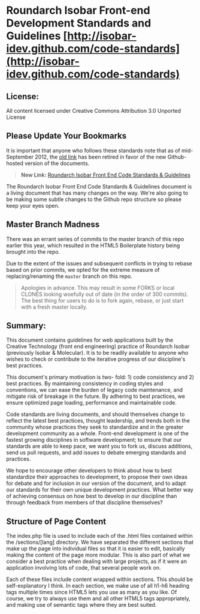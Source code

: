 #  Roundarch Isobar Front-end Development Standards and Guidelines [http://isobar-idev.github.com/code-standards](http://isobar-idev.github.com/code-standards)

## License:

All content licensed under Creative Commons Attribution 3.0 Unported License

## Please Update Your Bookmarks

It is important that anyone who follows these standards note that as of mid-September 2012, the [old link](http://na.isobar.com/standards) has been retired in favor of the new Github-hosted version of the documents. 

> **New Link:** [Roundarch Isobar Front End Code Standards & Guidelines](http://isobar-idev.github.com/code-standards)

The Roundarch Isobar Front End Code Standards & Guidelines document is a living document that has many changes on the way. We're also going to be making some subtle changes to the Github repo structure so please keep your eyes open.

## Master Branch Madness

There was an errant series of commits to the master branch of this repo earlier this year, which resulted in the HTML5 Boilerplate history being brought into the repo.

Due to the extent of the issues and subsequent conflicts in trying to rebase based on prior commits, we opted for the extreme measure of replacing/renaming the `master` branch on this repo.

> Apologies in advance. This may result in some FORKS or local CLONES looking woefully out of date (in the order of 300 commits). The best thing for users to do is to fork again, rebase, or just start with a fresh master locally.

## Summary:

This document contains guidelines for web applications built by the Creative Technology (front end engineering) practice of Roundarch Isobar (previously Isobar & Molecular). It is to be readily available to anyone who wishes to check or contribute to the iterative progress of our discipline's best practices.

This document's primary motivation is two- fold: 1) code consistency and 2) best practices. By maintaining consistency in coding styles and conventions, we can ease the burden of legacy code maintenance, and mitigate risk of breakage in the future. By adhering to best practices, we ensure optimized page loading, performance and maintainable code.

Code standards are living documents, and should themselves change to reflect the latest best practices, thought leadership, and trends both in the community whose practices they seek to standardize and in the greater development community as a whole. Front-end development is one of the fastest growing disciplines in software development; to ensure that our standards are able to keep pace, we want you to fork us, discuss additions, send us pull requests, and add issues to debate emerging standards and practices.

We hope to encourage other developers to think about how to best standardize their approaches to development, to propose their own ideas for debate and for inclusion in our version of the document, and to adapt our standards for their own unique development practices. What better way of achieving consensus on how best to develop in our discipline than through feedback from members of that discipline themselves?

## Structure of Page Content

The index.php file is used to include each of the .html files contained within the /sections/[lang] directory. We have separated the different sections that make up the page into individual files so that it is easier to edit, basically making the content of the page more modular. This is also part of what we consider a best practice when dealing with large projects, as if it were an application involving lots of code, that several people work on.

Each of these files include content wrapped within sections. This should be self-explanatory I think. In each section, we make use of all h1-h6 heading tags multiple times since HTML5 lets you use as many as you like. Of course, we try to always use them and all other HTML5 tags appropriately, and making use of semantic tags where they are best suited.


